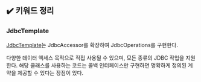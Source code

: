 ## ✔️ 키워드 정리

### JdbcTemplate

[JdbcTemplate](https://docs.spring.io/spring-framework/docs/current/javadoc-api/org/springframework/jdbc/core/JdbcTemplate.html)는 JdbcAccessor를 확장하여 JdbcOperations를 구현한다.

다양한 데이터 액세스 목적으로 직접 사용될 수 있으며, 모든 종류의 JDBC 작업을 지원한다. 해당 클래스를 사용하는 코드는 콜백 인터페이스만 구현하면 명확하게 정의된 계약을 제공할 수 있다는 장점이 있다.
